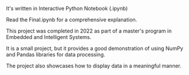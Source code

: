 It's written in Interactive Python Notebook (.ipynb)

Read the Final.ipynb for a comprehensive explanation.

This project was completed in 2022 as part of a master's program in Embedded and Intelligent Systems.

It is a small project, but it provides a good demonstration of using NumPy and Pandas libraries for data processing.

The project also showcases how to display data in a meaningful manner.

